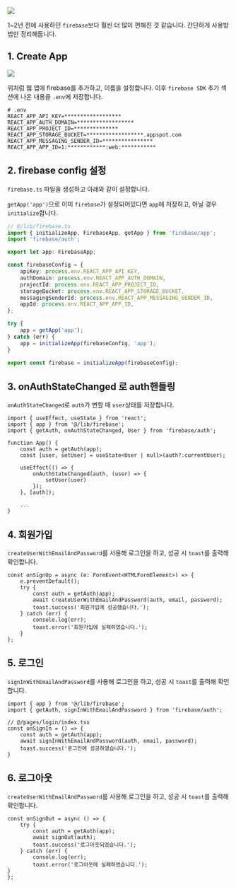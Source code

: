 ![](https://i.imgur.com/8ARBbAx.png)

1~2년 전에 사용하던 `firebase`보다 훨씬 더 많이 편해진 것 같습니다.
간단하게 사용방법만 정리해둡니다.

## 1. Create App

![](https://i.imgur.com/akhcLtU.png)

위처럼 웹 앱에 firebase를 추가하고, 이름을 설정합니다.
이후 `firebase SDK` 추가 섹션에 나온 내용을 `.env`에 저장합니다.

```shell
# .env
REACT_APP_API_KEY=******************
REACT_APP_AUTH_DOMAIN=******************
REACT_APP_PROJECT_ID=**************
REACT_APP_STORAGE_BUCKET=******************.appspot.com
REACT_APP_MESSAGING_SENDER_ID=****************
REACT_APP_APP_ID=1:************:web:***********
```



## 2. firebase config 설정

`firebase.ts` 파일을 생성하고 아래와 같이 설정합니다.

`getApp('app')`으로 이미 `firebase`가 설정되어있다면 `app`에 저장하고, 아닐 경우 `initialize`합니다.

```ts
// @/lib/firebase.ts
import { initializeApp, FirebaseApp, getApp } from 'firebase/app';
import 'firebase/auth';

export let app: FirebaseApp;

const firebaseConfig = {
	apiKey: process.env.REACT_APP_API_KEY,
	authDomain: process.env.REACT_APP_AUTH_DOMAIN,
	projectId: process.env.REACT_APP_PROJECT_ID,
	storageBucket: process.env.REACT_APP_STORAGE_BUCKET,
	messagingSenderId: process.env.REACT_APP_MESSAGING_SENDER_ID,
	appId: process.env.REACT_APP_APP_ID,
};

try {
	app = getApp('app');
} catch (err) {
	app = initializeApp(firebaseConfig, 'app');
}

export const firebase = initializeApp(firebaseConfig);
```


## 3. onAuthStateChanged 로 auth핸들링

`onAuthStateChanged`로 `auth`가 변할 때 `user`상태를 저장합니다.

```tsx
import { useEffect, useState } from 'react';
import { app } from '@/lib/firebase';
import { getAuth, onAuthStateChanged, User } from 'firebase/auth';

function App() {
	const auth = getAuth(app);
	const [user, setUser] = useState<User | null>(auth?.currentUser);
	
	useEffect(() => {
		onAuthStateChanged(auth, (user) => {
			setUser(user)
		});
	}, [auth]);

	...
}
```


## 4. 회원가입

`createUserWithEmailAndPassword`를 사용해 로그인을 하고, 성공 시 `toast`를 출력해 확인합니다.

```tsx
const onSignUp = async (e: FormEvent<HTMLFormElement>) => {
	e.preventDefault();
	try {
		const auth = getAuth(app);
		await createUserWithEmailAndPassword(auth, email, password);
		toast.success('회원가입에 성공했습니다.');
	} catch (err) {
		console.log(err);
		toast.error('회원가입에 실패하였습니다.');
	}
};
```



## 5. 로그인

`signInWithEmailAndPassword`를 사용해 로그인을 하고, 성공 시 `toast`를 출력해 확인합니다.

```tsx
import { app } from '@/lib/firebase';
import { getAuth, signInWithEmailAndPassword } from 'firebase/auth';

// @/pages/login/index.tsx
const onSignIn = () => {
	const auth = getAuth(app);
	await signInWithEmailAndPassword(auth, email, password);
	toast.success('로그인에 성공하였습니다.');
}
```



## 6. 로그아웃

`createUserWithEmailAndPassword`를 사용해 로그인을 하고, 성공 시 `toast`를 출력해 확인합니다.

```tsx
const onSignOut = async () => {
	try {
		const auth = getAuth(app);
		await signOut(auth);
		toast.success('로그아웃되었습니다.');
	} catch (err) {
		console.log(err);
		toast.error('로그아웃에 실패하였습니다.');
}
};
```

